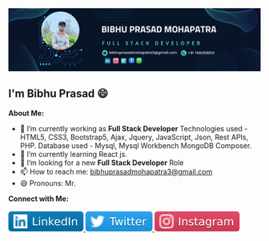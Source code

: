 <a href="https://in.linkedin.com/in/bibhu-prasad-mohapatra-638b88223">
  <img src="buttons/bibhu_prasad.png" alt="Profile Image" />
</a>


<h2 class="text-center"> I'm Bibhu Prasad 😄 </h2>

**About Me:**
- 🔭 I’m currently working as **Full Stack Developer**
  Technologies used - HTML5, CSS3, Bootstrap5, Ajax, Jquery, JavaScript, Json, Rest APIs, PHP.
  Database used - Mysql, Mysql Workbench MongoDB Composer.
- 🌱 I’m currently learning
  React js.
- 🤔 I’m looking for a new **Full Stack Developer** Role
- 📫 How to reach me: bibhuprasadmohapatra3@gmail.com
- 😄 Pronouns: Mr.

<b>**Connect with Me:**</b>
<br/>
<br/>
<a href="https://in.linkedin.com/in/bibhu-prasad-mohapatra-638b88223">
  <img src="buttons/linkedin.svg" alt="Linkedin Image" />
</a>
<a href="https://x.com/BibhuPrasad6458/status/1504504250507808783">
  <img src="buttons/twitter.svg" alt="Twitter Image" />
</a>
<a href="https://in.linkedin.com/in/bibhu-prasad-mohapatra-638b88223">
  <img src="buttons/insta.svg" alt="Twitter Image" />
</a>